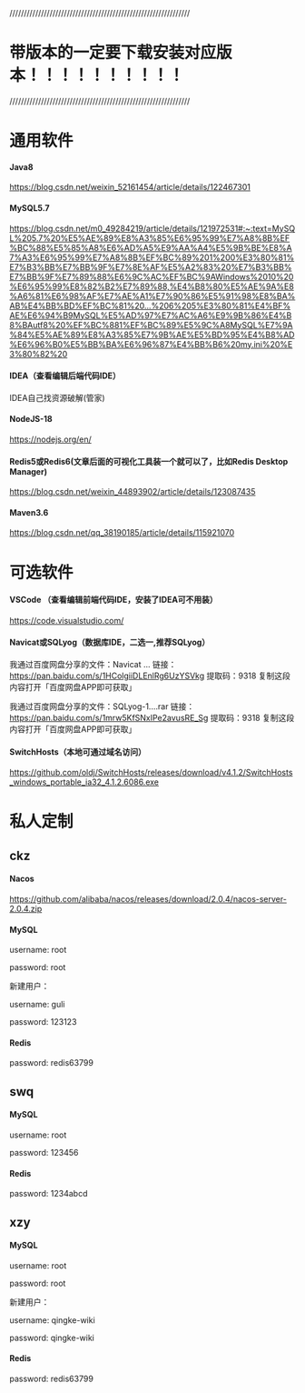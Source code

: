 ///////////////////////////////////////////////////////////////

# 带版本的一定要下载安装对应版本！！！！！！！！！！

///////////////////////////////////////////////////////////////

# 通用软件

#### Java8

https://blog.csdn.net/weixin_52161454/article/details/122467301

#### MySQL5.7

https://blog.csdn.net/m0_49284219/article/details/121972531#:~:text=MySQL%205.7%20%E5%AE%89%E8%A3%85%E6%95%99%E7%A8%8B%EF%BC%88%E5%85%A8%E6%AD%A5%E9%AA%A4%E5%9B%BE%E8%A7%A3%E6%95%99%E7%A8%8B%EF%BC%89%201%200%E3%80%81%E7%B3%BB%E7%BB%9F%E7%8E%AF%E5%A2%83%20%E7%B3%BB%E7%BB%9F%E7%89%88%E6%9C%AC%EF%BC%9AWindows%2010%20%E6%95%99%E8%82%B2%E7%89%88,%E4%B8%80%E5%AE%9A%E8%A6%81%E6%98%AF%E7%AE%A1%E7%90%86%E5%91%98%E8%BA%AB%E4%BB%BD%EF%BC%81%20...%206%205%E3%80%81%E4%BF%AE%E6%94%B9MySQL%E5%AD%97%E7%AC%A6%E9%9B%86%E4%B8%BAutf8%20%EF%BC%881%EF%BC%89%E5%9C%A8MySQL%E7%9A%84%E5%AE%89%E8%A3%85%E7%9B%AE%E5%BD%95%E4%B8%AD%E6%96%B0%E5%BB%BA%E6%96%87%E4%BB%B6%20my.ini%20%E3%80%82%20

#### IDEA（查看编辑后端代码IDE）

IDEA自己找资源破解(管家)

#### NodeJS-18

https://nodejs.org/en/

#### Redis5或Redis6(文章后面的可视化工具装一个就可以了，比如Redis Desktop Manager)

https://blog.csdn.net/weixin_44893902/article/details/123087435

#### Maven3.6

https://blog.csdn.net/qq_38190185/article/details/115921070



# 可选软件

#### VSCode （查看编辑前端代码IDE，安装了IDEA可不用装）

https://code.visualstudio.com/

#### Navicat或SQLyog（数据库IDE，二选一,推荐SQLyog）

我通过百度网盘分享的文件：Navicat ...
链接：https://pan.baidu.com/s/1HColgiiDLEnlRg6UzYSVkg 
提取码：9318 
复制这段内容打开「百度网盘APP即可获取」



我通过百度网盘分享的文件：SQLyog-1....rar
链接：https://pan.baidu.com/s/1mrw5KfSNxIPe2avusRE_Sg 
提取码：9318 
复制这段内容打开「百度网盘APP即可获取」



#### SwitchHosts（本地可通过域名访问）

https://github.com/oldj/SwitchHosts/releases/download/v4.1.2/SwitchHosts_windows_portable_ia32_4.1.2.6086.exe



# 私人定制

## ckz

#### Nacos

https://github.com/alibaba/nacos/releases/download/2.0.4/nacos-server-2.0.4.zip

#### MySQL

username: root

password: root

新建用户：

username: guli

password: 123123

#### Redis

password: redis63799



## swq

#### MySQL

username: root

password: 123456



#### Redis

password: 1234abcd





## xzy

#### MySQL

username: root

password: root

新建用户：

username: qingke-wiki

password: qingke-wiki

#### Redis

password: redis63799